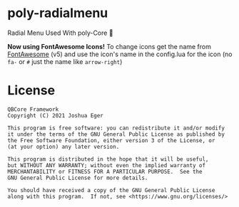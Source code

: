 # poly-radialmenu
Radial Menu Used With poly-Core :arrows_counterclockwise:

**Now using FontAwesome Icons!**
To change icons get the name from [FontAwesome](https://fontawesome.com/v5.0/icons?d=gallery&p=2&s=brands,light,regular,solid&m=free) (v5) and use the icon's name in the config.lua for the icon (no `fa-` or `#` just the name like `arrow-right`)

# License

    QBCore Framework
    Copyright (C) 2021 Joshua Eger

    This program is free software: you can redistribute it and/or modify
    it under the terms of the GNU General Public License as published by
    the Free Software Foundation, either version 3 of the License, or
    (at your option) any later version.

    This program is distributed in the hope that it will be useful,
    but WITHOUT ANY WARRANTY; without even the implied warranty of
    MERCHANTABILITY or FITNESS FOR A PARTICULAR PURPOSE.  See the
    GNU General Public License for more details.

    You should have received a copy of the GNU General Public License
    along with this program.  If not, see <https://www.gnu.org/licenses/>
